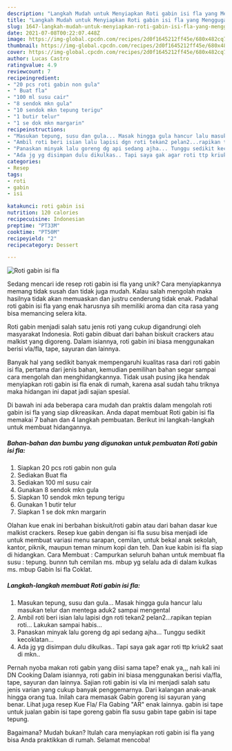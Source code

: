 ```yaml
---
description: "Langkah Mudah untuk Menyiapkan Roti gabin isi fla yang Menggugah Selera"
title: "Langkah Mudah untuk Menyiapkan Roti gabin isi fla yang Menggugah Selera"
slug: 1647-langkah-mudah-untuk-menyiapkan-roti-gabin-isi-fla-yang-menggugah-selera
date: 2021-07-08T00:22:07.448Z
image: https://img-global.cpcdn.com/recipes/2d0f1645212ff45e/680x482cq70/roti-gabin-isi-fla-foto-resep-utama.jpg
thumbnail: https://img-global.cpcdn.com/recipes/2d0f1645212ff45e/680x482cq70/roti-gabin-isi-fla-foto-resep-utama.jpg
cover: https://img-global.cpcdn.com/recipes/2d0f1645212ff45e/680x482cq70/roti-gabin-isi-fla-foto-resep-utama.jpg
author: Lucas Castro
ratingvalue: 4.9
reviewcount: 7
recipeingredient:
- "20 pcs roti gabin non gula"
- " Buat fla"
- "100 ml susu cair"
- "8 sendok mkn gula"
- "10 sendok mkn tepung terigu"
- "1 butir telur"
- "1 se dok mkn margarin"
recipeinstructions:
- "Masukan tepung, susu dan gula... Masak hingga gula hancur lalu masukan telur dan mentega aduk2 sampai mengental"
- "Ambil roti beri isian lalu lapisi dgn roti tekan2 pelan2...rapikan tepian roti... Lakukan sampai habis..."
- "Panaskan minyak lalu goreng dg api sedang ajha... Tunggu sedikit kecoklatan..."
- "Ada jg yg disimpan dulu dikulkas.. Tapi saya gak agar roti ttp kriuk2 saat di mkn.."
categories:
- Resep
tags:
- roti
- gabin
- isi

katakunci: roti gabin isi 
nutrition: 120 calories
recipecuisine: Indonesian
preptime: "PT33M"
cooktime: "PT50M"
recipeyield: "2"
recipecategory: Dessert

---
```



![Roti gabin isi fla](https://img-global.cpcdn.com/recipes/2d0f1645212ff45e/680x482cq70/roti-gabin-isi-fla-foto-resep-utama.jpg)

Sedang mencari ide resep roti gabin isi fla yang unik? Cara menyiapkannya memang tidak susah dan tidak juga mudah. Kalau salah mengolah maka hasilnya tidak akan memuaskan dan justru cenderung tidak enak. Padahal roti gabin isi fla yang enak harusnya sih memiliki aroma dan cita rasa yang bisa memancing selera kita.

Roti gabin menjadi salah satu jenis roti yang cukup digandrungi oleh masyarakat Indonesia. Roti gabin dibuat dari bahan biskuit crackers atau malkist yang digoreng. Dalam isiannya, roti gabin ini biasa menggunakan berisi vla/fla, tape, sayuran dan lainnya.

Banyak hal yang sedikit banyak mempengaruhi kualitas rasa dari roti gabin isi fla, pertama dari jenis bahan, kemudian pemilihan bahan segar sampai cara mengolah dan menghidangkannya. Tidak usah pusing jika hendak menyiapkan roti gabin isi fla enak di rumah, karena asal sudah tahu triknya maka hidangan ini dapat jadi sajian spesial.


Di bawah ini ada beberapa cara mudah dan praktis dalam mengolah roti gabin isi fla yang siap dikreasikan. Anda dapat membuat Roti gabin isi fla memakai 7 bahan dan 4 langkah pembuatan. Berikut ini langkah-langkah untuk membuat hidangannya.

<!--inarticleads1-->

##### Bahan-bahan dan bumbu yang digunakan untuk pembuatan Roti gabin isi fla:

1. Siapkan 20 pcs roti gabin non gula
1. Sediakan  Buat fla
1. Sediakan 100 ml susu cair
1. Gunakan 8 sendok mkn gula
1. Siapkan 10 sendok mkn tepung terigu
1. Gunakan 1 butir telur
1. Siapkan 1 se dok mkn margarin


Olahan kue enak ini berbahan biskuit/roti gabin atau dari bahan dasar kue malkist crackers. Resep kue gabin dengan isi fla susu bisa menjadi ide untuk membuat variasi menu sarapan, cemilan, untuk bekal anak sekolah, kantor, piknik, maupun teman minum kopi dan teh. Dan kue kabin isi fla siap di hidangkan. Cara Membuat : Campurkan seluruh bahan untuk membuat fla susu : tepung. bunnn tuh cemilan ms. mbup yg selalu ada di dalam kulkas ms. mbup Gabin Isi fla Coklat. 

<!--inarticleads2-->

##### Langkah-langkah membuat Roti gabin isi fla:

1. Masukan tepung, susu dan gula... Masak hingga gula hancur lalu masukan telur dan mentega aduk2 sampai mengental
1. Ambil roti beri isian lalu lapisi dgn roti tekan2 pelan2...rapikan tepian roti... Lakukan sampai habis...
1. Panaskan minyak lalu goreng dg api sedang ajha... Tunggu sedikit kecoklatan...
1. Ada jg yg disimpan dulu dikulkas.. Tapi saya gak agar roti ttp kriuk2 saat di mkn..


Pernah nyoba makan roti gabin yang diisi sama tape? enak ya,,, nah kali ini DN Cooking Dalam isiannya, roti gabin ini biasa menggunakan berisi vla/fla, tape, sayuran dan lainnya. Sajian roti gabin isi vla ini menjadi salah satu jenis varian yang cukup banyak penggemarnya. Dari kalangan anak-anak hingga orang tua. Inilah cara memasak Gabin goreng isi sayuran yang benar. Lihat juga resep Kue Fla/ Fla Gabing &#34;AR&#34; enak lainnya. gabin isi tape untuk jualan gabin isi tape goreng gabin fla susu gabin tape gabin isi tape tepung. 

Bagaimana? Mudah bukan? Itulah cara menyiapkan roti gabin isi fla yang bisa Anda praktikkan di rumah. Selamat mencoba!
